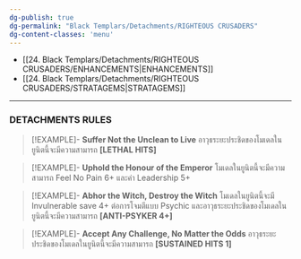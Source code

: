 ```yaml
---
dg-publish: true
dg-permalink: "Black Templars/Detachments/RIGHTEOUS CRUSADERS"
dg-content-classes: 'menu'
---
```


- [[24. Black Templars/Detachments/RIGHTEOUS CRUSADERS/ENHANCEMENTS|ENHANCEMENTS]]
- [[24. Black Templars/Detachments/RIGHTEOUS CRUSADERS/STRATAGEMS|STRATAGEMS]]

***

### DETACHMENTS RULES

> [!EXAMPLE]- **Suffer Not the Unclean to Live**
> อาวุธระยะประชิดของโมเดลในยูนิตนี้จะมีความสามารถ **\[LETHAL HITS]**

> [!EXAMPLE]- **Uphold the Honour of the Emperor** 
> โมเดลในยูนิตนี้จะมีความสามารถ Feel No Pain 6+ และค่า Leadership 5+

> [!EXAMPLE]- **Abhor the Witch, Destroy the Witch** 
> โมเดลในยูนิตนี้จะมี Invulnerable save 4+ ต่อการโจมตีแบบ Psychic และอาวุธระยะประชิดของโมเดลในยูนิตนี้จะมีความสามารถ **\[ANTI-PSYKER 4+]**

> [!EXAMPLE]- **Accept Any Challenge, No Matter the Odds** 
> อาวุธระยะประชิดของโมเดลในยูนิตนี้จะมีความสามารถ **\[SUSTAINED HITS 1]**